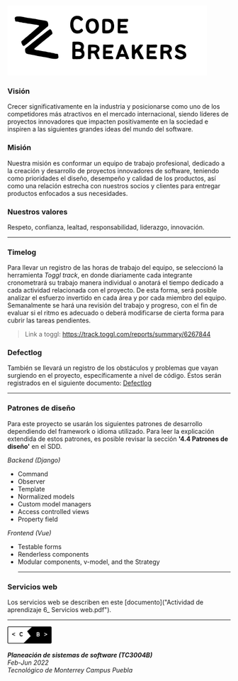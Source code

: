 
<img src="https://github.com/DanyHdz79/codebreakers/blob/main/Logos/2.png" width=450>

### Visión
Crecer significativamente en la industria y posicionarse como uno de los competidores más atractivos en el mercado internacional, siendo líderes de proyectos innovadores que impacten positivamente en la sociedad e inspiren a las siguientes grandes ideas del mundo del software.

### Misión
Nuestra misión es conformar un equipo de trabajo profesional, dedicado a la creación y desarrollo de proyectos innovadores de software, teniendo como prioridades el diseño, desempeño y calidad de los productos, así como una relación estrecha con nuestros socios y clientes para entregar productos enfocados a sus necesidades.

### Nuestros valores
Respeto, confianza, lealtad, responsabilidad, liderazgo, innovación.<br><hr>

### Timelog
Para llevar un registro de las horas de trabajo del equipo, se seleccionó la herramienta *Toggl track*, en donde diariamente cada integrante cronometrará su trabajo manera individual o anotará el tiempo dedicado a cada actividad relacionada con el proyecto. De esta forma, será posible analizar el esfuerzo invertido en cada área y por cada miembro del equipo. Semanalmente se hará una revisión del trabajo y progreso, con el fin de evaluar si el ritmo es adecuado o deberá modificarse de cierta forma para cubrir las tareas pendientes. 
> Link a toggl: <https://track.toggl.com/reports/summary/6267844>

### Defectlog
También se llevará un registro de los obstáculos y problemas que vayan surgiendo en el proyecto, específicamente a nivel de código. Éstos serán registrados en el siguiente documento: [Defectlog](defectlog.md)
<br><hr>

### Patrones de diseño
Para este proyecto se usarán los siguientes patrones de desarrollo dependiendo del framework o idioma utilizado. Para leer la explicación extendida de estos patrones, es posible revisar la sección **'4.4 Patrones de diseño'** en el SDD. 

*Backend (Django)*
- Command
- Observer
- Template
- Normalized models
- Custom model managers
- Access controlled views
- Property field

*Frontend (Vue)*
- Testable forms
- Renderless components
- Modular components, v-model, and the Strategy
<br><hr>

### Servicios web
Los servicios web se describen en este [documento]("Actividad de aprendizaje 6_ Servicios web.pdf").
<br><hr>

<img src="https://github.com/DanyHdz79/codebreakers/blob/main/Logos/1.png" width=100>

***Planeación de sistemas de software (TC3004B)***<br>
*Feb-Jun 2022*<br>
*Tecnológico de Monterrey Campus Puebla*


